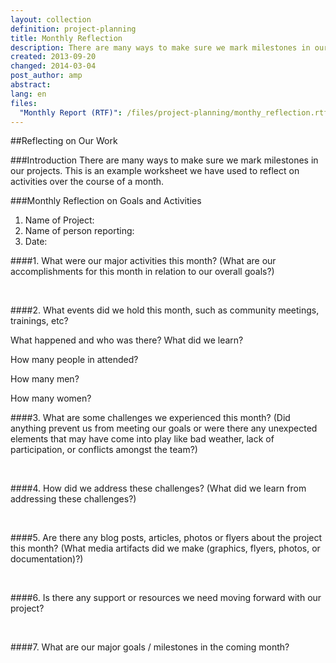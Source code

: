 ```yaml
---
layout: collection
definition: project-planning
title: Monthly Reflection
description: There are many ways to make sure we mark milestones in our projects. This is an example worksheet we have used to reflect on activities over the course of a month.
created: 2013-09-20
changed: 2014-03-04
post_author: amp
abstract: 
lang: en
files: 
  "Monthly Report (RTF)": /files/project-planning/monthy_reflection.rtf
---
```


##Reflecting on Our Work

###Introduction
There are many ways to make sure we mark milestones in our projects. This is an example worksheet we have used to reflect on activities over the course of a month.

###Monthly Reflection on Goals and Activities

1. Name of Project: 
2. Name of person reporting: 
3. Date:

####1.  What were our major activities this month?
(What are our accomplishments for this month in relation to our overall goals?) 

&nbsp;

####2. What events did we hold this month, such as community meetings, trainings, etc?

What happened and who was there? What did we learn?

How many people in attended? 

How many men?

How many women?


####3. What are some challenges we experienced this month? 
(Did anything prevent us from meeting our goals or were there any unexpected elements that may have come into play like bad weather, lack of participation, or conflicts amongst the team?) 

&nbsp;


####4. How did we address these challenges? 
(What did we learn from addressing these challenges?) 

&nbsp;


####5. Are there any blog posts, articles, photos or flyers about the project this month? 
(What media artifacts did we make (graphics, flyers, photos, or documentation)?) 

&nbsp;


####6. Is there any support or resources we need moving forward with our project? 

&nbsp;


####7. What are our major goals / milestones in the coming month?

&nbsp;

&nbsp;
